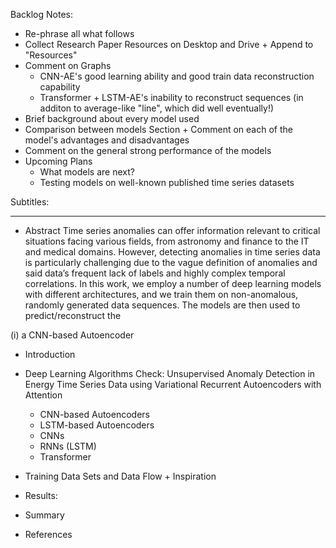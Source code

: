 Backlog Notes: 
- Re-phrase all what follows
- Collect Research Paper Resources on Desktop and Drive + Append to "Resources"
- Comment on Graphs
  - CNN-AE's good learning ability and good train data reconstruction capability  
  - Transformer + LSTM-AE's inability to reconstruct sequences (in additon to average-like "line", which did well eventually!)
- Brief background about every model used
- Comparison between models Section + Comment on each of the model's advantages and disadvantages
- Comment on the general strong performance of the models
- Upcoming Plans 
  - What models are next?
  - Testing models on well-known published time series datasets

Subtitles:

---


- Abstract
Time series anomalies can offer information relevant to critical situations facing various fields, from astronomy and finance to the IT and medical domains. However, detecting anomalies in time series data is particularly challenging due to the vague definition of anomalies and said data’s frequent lack of labels and highly complex temporal correlations. In this work, we employ a number of deep learning models with different architectures, and we train them on non-anomalous, randomly generated data sequences. The models are then used to predict/reconstruct the   


(i) a CNN-based Autoencoder



- Introduction
- Deep Learning Algorithms
Check: Unsupervised Anomaly Detection in Energy Time Series Data using
Variational Recurrent Autoencoders with Attention 
  - CNN-based Autoencoders
  - LSTM-based Autoencoders
  - CNNs
  - RNNs (LSTM)
  - Transformer

- Training Data Sets and Data Flow + Inspiration
- Results:
- Summary 
- References 
